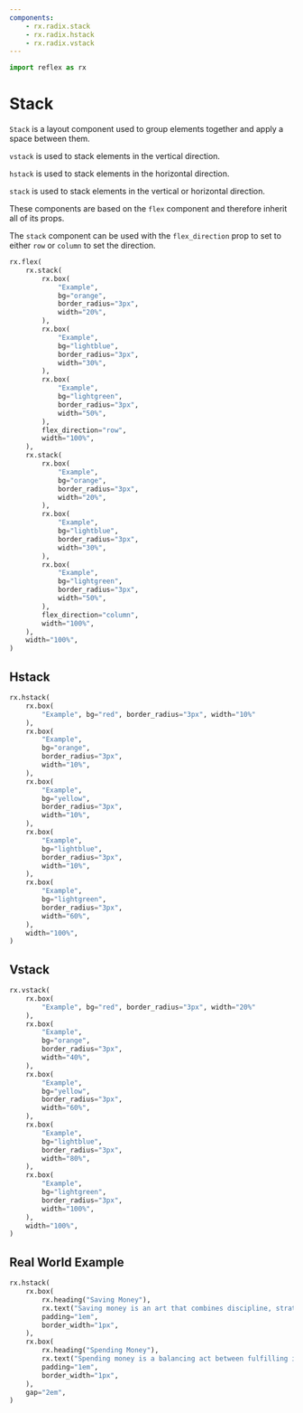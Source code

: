 ```yaml
---
components:
    - rx.radix.stack
    - rx.radix.hstack
    - rx.radix.vstack
---
```


```python exec
import reflex as rx
```

# Stack

`Stack` is a layout component used to group elements together and apply a space between them.

`vstack` is used to stack elements in the vertical direction.

`hstack` is used to stack elements in the horizontal direction.

`stack` is used to stack elements in the vertical or horizontal direction.

These components are based on the `flex` component and therefore inherit all of its props.

The `stack` component can be used with the `flex_direction` prop to set to either `row` or `column` to set the direction.

```python demo
rx.flex(
    rx.stack(
        rx.box(
            "Example",
            bg="orange",
            border_radius="3px",
            width="20%",
        ),
        rx.box(
            "Example",
            bg="lightblue",
            border_radius="3px",
            width="30%",
        ),
        rx.box(
            "Example",
            bg="lightgreen",
            border_radius="3px",
            width="50%",
        ),
        flex_direction="row",
        width="100%",
    ),
    rx.stack(
        rx.box(
            "Example",
            bg="orange",
            border_radius="3px",
            width="20%",
        ),
        rx.box(
            "Example",
            bg="lightblue",
            border_radius="3px",
            width="30%",
        ),
        rx.box(
            "Example",
            bg="lightgreen",
            border_radius="3px",
            width="50%",
        ),
        flex_direction="column",
        width="100%",
    ),
    width="100%",
)
```

## Hstack

```python demo
rx.hstack(
    rx.box(
        "Example", bg="red", border_radius="3px", width="10%"
    ),
    rx.box(
        "Example",
        bg="orange",
        border_radius="3px",
        width="10%",
    ),
    rx.box(
        "Example",
        bg="yellow",
        border_radius="3px",
        width="10%",
    ),
    rx.box(
        "Example",
        bg="lightblue",
        border_radius="3px",
        width="10%",
    ),
    rx.box(
        "Example",
        bg="lightgreen",
        border_radius="3px",
        width="60%",
    ),
    width="100%",
)
```

## Vstack

```python demo
rx.vstack(
    rx.box(
        "Example", bg="red", border_radius="3px", width="20%"
    ),
    rx.box(
        "Example",
        bg="orange",
        border_radius="3px",
        width="40%",
    ),
    rx.box(
        "Example",
        bg="yellow",
        border_radius="3px",
        width="60%",
    ),
    rx.box(
        "Example",
        bg="lightblue",
        border_radius="3px",
        width="80%",
    ),
    rx.box(
        "Example",
        bg="lightgreen",
        border_radius="3px",
        width="100%",
    ),
    width="100%",
)
```

## Real World Example

```python demo
rx.hstack(
    rx.box(
        rx.heading("Saving Money"),
        rx.text("Saving money is an art that combines discipline, strategic planning, and the wisdom to foresee future needs and emergencies. It begins with the simple act of setting aside a portion of one's income, creating a buffer that can grow over time through interest or investments.", margin_top="0.5em"),
        padding="1em",
        border_width="1px",
    ),
    rx.box(
        rx.heading("Spending Money"),
        rx.text("Spending money is a balancing act between fulfilling immediate desires and maintaining long-term financial health. It's about making choices, sometimes indulging in the pleasures of the moment, and at other times, prioritizing essential expenses.", margin_top="0.5em"),
        padding="1em",
        border_width="1px",
    ),
    gap="2em",
)

```
